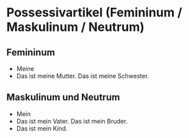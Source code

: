 # Possessivartikel (Femininum / Maskulinum / Neutrum)

## Femininum

* Meine
* Das ist meine Mutter. Das ist meine Schwester.

## Maskulinum und Neutrum

* Mein
* Das ist mein Vater. Das ist mein Bruder.
* Das ist mein Kind.
